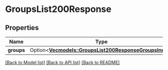 # GroupsList200Response

## Properties

Name | Type | Description | Notes
------------ | ------------- | ------------- | -------------
**groups** | Option<[**Vec<models::GroupsList200ResponseGroupsInner>**](groups_list_200_response_groups_inner.md)> |  | [optional]

[[Back to Model list]](../README.md#documentation-for-models) [[Back to API list]](../README.md#documentation-for-api-endpoints) [[Back to README]](../README.md)


